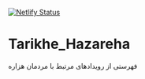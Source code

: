 [![Netlify Status](https://api.netlify.com/api/v1/badges/8f723ebb-49f0-4f78-8974-24d8aeea7885/deploy-status)](https://app.netlify.com/sites/tarikhehazareha/deploys)

# Tarikhe_Hazareha
فهرستی از رویدادهای مرتبط با مردمان هزاره
